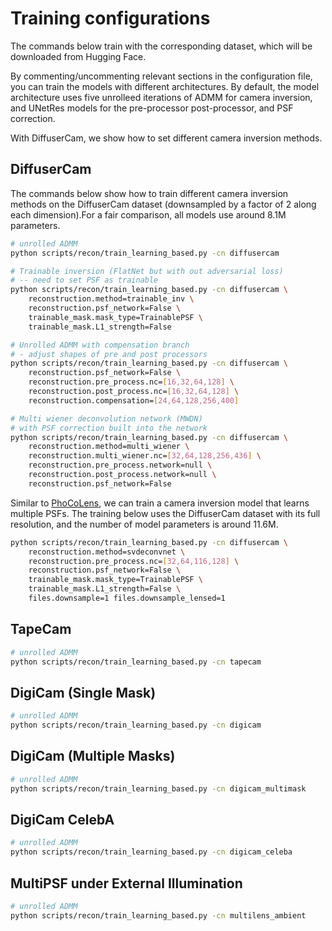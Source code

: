 # Training configurations

The commands below train with the corresponding dataset, which will be downloaded from Hugging Face.

By commenting/uncommenting relevant sections in the configuration file, you can train the models with different architectures. By default, the model architecture uses five unrolleed iterations of ADMM for camera inversion, and UNetRes models for the pre-processor post-processor, and PSF correction.

With DiffuserCam, we show how to set different camera inversion methods.

## DiffuserCam

The commands below show how to train different camera inversion methods on the DiffuserCam dataset (downsampled by a factor of 2 along each dimension).For a fair comparison, all models use around 8.1M parameters.

```bash
# unrolled ADMM
python scripts/recon/train_learning_based.py -cn diffusercam

# Trainable inversion (FlatNet but with out adversarial loss)
# -- need to set PSF as trainable
python scripts/recon/train_learning_based.py -cn diffusercam \
    reconstruction.method=trainable_inv \
    reconstruction.psf_network=False \
    trainable_mask.mask_type=TrainablePSF \
	trainable_mask.L1_strength=False

# Unrolled ADMM with compensation branch
# - adjust shapes of pre and post processors
python scripts/recon/train_learning_based.py -cn diffusercam \
    reconstruction.psf_network=False \
    reconstruction.pre_process.nc=[16,32,64,128] \
    reconstruction.post_process.nc=[16,32,64,128] \
    reconstruction.compensation=[24,64,128,256,400]

# Multi wiener deconvolution network (MWDN) 
# with PSF correction built into the network
python scripts/recon/train_learning_based.py -cn diffusercam \
    reconstruction.method=multi_wiener \
    reconstruction.multi_wiener.nc=[32,64,128,256,436] \
    reconstruction.pre_process.network=null \
    reconstruction.post_process.network=null \
    reconstruction.psf_network=False
```

Similar to [PhoCoLens](https://phocolens.github.io/), we can train a camera inversion model that learns multiple PSFs. The training below uses the DiffuserCam dataset with its full resolution, and the number of model parameters is around 11.6M.
```bash
python scripts/recon/train_learning_based.py -cn diffusercam \
    reconstruction.method=svdeconvnet \
    reconstruction.pre_process.nc=[32,64,116,128] \
    reconstruction.psf_network=False \
    trainable_mask.mask_type=TrainablePSF \
	trainable_mask.L1_strength=False \
    files.downsample=1 files.downsample_lensed=1
```

## TapeCam

```bash
# unrolled ADMM
python scripts/recon/train_learning_based.py -cn tapecam
```

## DigiCam (Single Mask)

```bash
# unrolled ADMM
python scripts/recon/train_learning_based.py -cn digicam
```

## DigiCam (Multiple Masks)

```bash
# unrolled ADMM
python scripts/recon/train_learning_based.py -cn digicam_multimask
```

## DigiCam CelebA

```bash
# unrolled ADMM
python scripts/recon/train_learning_based.py -cn digicam_celeba
```

## MultiPSF under External Illumination

```bash
# unrolled ADMM
python scripts/recon/train_learning_based.py -cn multilens_ambient
```
